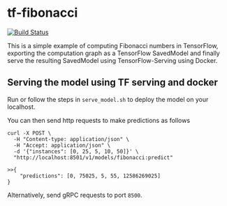 # tf-fibonacci

[![Build Status](https://travis-ci.com/soerenberg/tf-fibonacci.svg?branch=main)](https://travis-ci.com/soerenberg/tf-fibonacci)

This is a simple example of computing Fibonacci numbers in TensorFlow,
exporting the computation graph as a TensorFlow SavedModel and finally serve the
resulting SavedModel using TensorFlow-Serving using Docker.

## Serving the model using TF serving and docker

Run or follow the steps in `serve_model.sh` to deploy the model on your
localhost.

You can then send http requests to make predictions as follows

```
curl -X POST \
  -H "Content-type: application/json" \
  -H "Accept: application/json" \
  -d '{"instances": [0, 25, 5, 10, 50]}' \
  "http://localhost:8501/v1/models/fibonacci:predict"

>>{
    "predictions": [0, 75025, 5, 55, 12586269025]
}
```

Alternatively, send gRPC requests to port `8500`.
